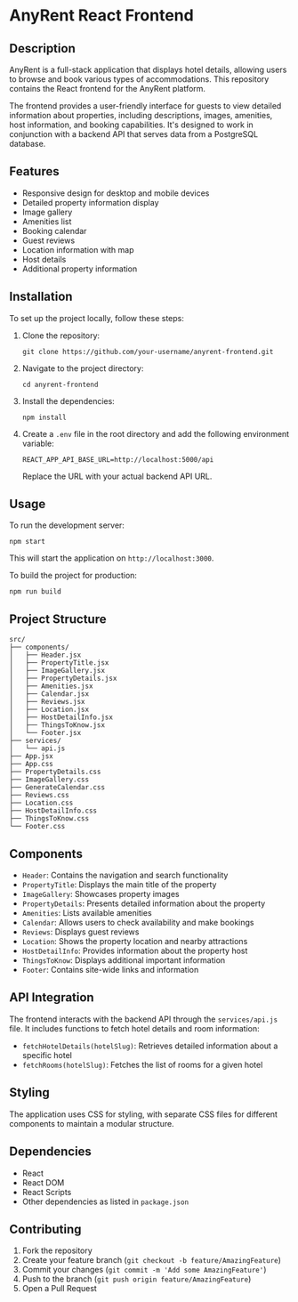 # AnyRent React Frontend

## Description

AnyRent is a full-stack application that displays hotel details, allowing users to browse and book various types of accommodations. This repository contains the React frontend for the AnyRent platform.

The frontend provides a user-friendly interface for guests to view detailed information about properties, including descriptions, images, amenities, host information, and booking capabilities. It's designed to work in conjunction with a backend API that serves data from a PostgreSQL database.

## Features

- Responsive design for desktop and mobile devices
- Detailed property information display
- Image gallery
- Amenities list
- Booking calendar
- Guest reviews
- Location information with map
- Host details
- Additional property information

## Installation

To set up the project locally, follow these steps:

1. Clone the repository:

   ```
   git clone https://github.com/your-username/anyrent-frontend.git
   ```

2. Navigate to the project directory:

   ```
   cd anyrent-frontend
   ```

3. Install the dependencies:

   ```
   npm install
   ```

4. Create a `.env` file in the root directory and add the following environment variable:
   ```
   REACT_APP_API_BASE_URL=http://localhost:5000/api
   ```
   Replace the URL with your actual backend API URL.

## Usage

To run the development server:

```
npm start
```

This will start the application on `http://localhost:3000`.

To build the project for production:

```
npm run build
```

## Project Structure

```
src/
├── components/
│   ├── Header.jsx
│   ├── PropertyTitle.jsx
│   ├── ImageGallery.jsx
│   ├── PropertyDetails.jsx
│   ├── Amenities.jsx
│   ├── Calendar.jsx
│   ├── Reviews.jsx
│   ├── Location.jsx
│   ├── HostDetailInfo.jsx
│   ├── ThingsToKnow.jsx
│   └── Footer.jsx
├── services/
│   └── api.js
├── App.jsx
├── App.css
├── PropertyDetails.css
├── ImageGallery.css
├── GenerateCalendar.css
├── Reviews.css
├── Location.css
├── HostDetailInfo.css
├── ThingsToKnow.css
└── Footer.css
```

## Components

- `Header`: Contains the navigation and search functionality
- `PropertyTitle`: Displays the main title of the property
- `ImageGallery`: Showcases property images
- `PropertyDetails`: Presents detailed information about the property
- `Amenities`: Lists available amenities
- `Calendar`: Allows users to check availability and make bookings
- `Reviews`: Displays guest reviews
- `Location`: Shows the property location and nearby attractions
- `HostDetailInfo`: Provides information about the property host
- `ThingsToKnow`: Displays additional important information
- `Footer`: Contains site-wide links and information

## API Integration

The frontend interacts with the backend API through the `services/api.js` file. It includes functions to fetch hotel details and room information:

- `fetchHotelDetails(hotelSlug)`: Retrieves detailed information about a specific hotel
- `fetchRooms(hotelSlug)`: Fetches the list of rooms for a given hotel

## Styling

The application uses CSS for styling, with separate CSS files for different components to maintain a modular structure.

## Dependencies

- React
- React DOM
- React Scripts
- Other dependencies as listed in `package.json`

## Contributing

1. Fork the repository
2. Create your feature branch (`git checkout -b feature/AmazingFeature`)
3. Commit your changes (`git commit -m 'Add some AmazingFeature'`)
4. Push to the branch (`git push origin feature/AmazingFeature`)
5. Open a Pull Request
